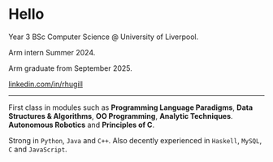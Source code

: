 # Hello

Year 3 BSc Computer Science @ University of Liverpool.  

Arm intern Summer 2024.

Arm graduate from September 2025.

[linkedin.com/in/rhugill](https://linkedin.com/in/rhugill)

---

First class in modules such as **Programming Language Paradigms**, **Data Structures & Algorithms**, **OO Programming**, **Analytic Techniques**. **Autonomous Robotics** and **Principles of C**.

Strong in `Python`, `Java` and `C++`. Also decently experienced in `Haskell`, `MySQL`, `C` and `JavaScript`.





 

